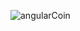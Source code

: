 ![angularCoin](https://user-images.githubusercontent.com/113302882/232167229-e0bc1b55-7f65-48e1-8b13-8d3a49e75ce6.png)
